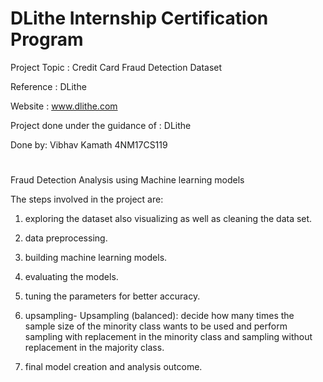 # DLithe Internship Certification Program
 
Project Topic : Credit Card Fraud Detection Dataset

Reference : DLithe

Website : www.dlithe.com

Project done under the guidance of : DLithe

Done by: Vibhav Kamath 4NM17CS119
#
Fraud Detection Analysis using Machine learning models

The steps involved in the project are:

1. exploring the dataset also visualizing as well as cleaning the data set.

2. data preprocessing.

3. building machine learning models.

4. evaluating the models.

5. tuning the parameters for better accuracy.

6. upsampling- Upsampling (balanced): decide how many times the sample size of the minority class wants to be used and perform sampling with replacement in the minority class and sampling without replacement in the majority class.

7. final model creation and analysis outcome.

